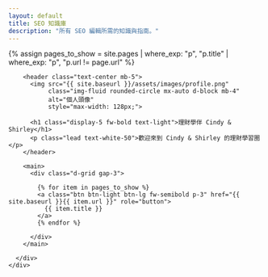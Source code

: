 ```yaml
---
layout: default
title: SEO 知識庫
description: "所有 SEO 編輯所需的知識與指南。"
---
```


{% assign pages_to_show = site.pages | where_exp: "p", "p.title" | where_exp: "p", "p.url != page.url" %}

<div class="bg-dark text-white">
  <div class="container min-vh-100 d-flex flex-column justify-content-center py-5">
    <div class="row justify-content-center">
      <div class="col-12 col-md-8 col-lg-6">

        <header class="text-center mb-5">
          <img src="{{ site.baseurl }}/assets/images/profile.png" 
               class="img-fluid rounded-circle mx-auto d-block mb-4" 
               alt="個人頭像" 
               style="max-width: 128px;">
          
          <h1 class="display-5 fw-bold text-light">理財學伴 Cindy & Shirley</h1>
          <p class="lead text-white-50">歡迎來到 Cindy & Shirley 的理財學習圈</p>
        </header>

        <main>
          <div class="d-grid gap-3">

            {% for item in pages_to_show %}
            <a class="btn btn-light btn-lg fw-semibold p-3" href="{{ site.baseurl }}{{ item.url }}" role="button">
              {{ item.title }}
            </a>
            {% endfor %}

          </div>
        </main>

      </div>
    </div>
  </div>
</div>
